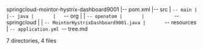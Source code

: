 springcloud-mointor-hystrix-dashboard9001
|-- pom.xml
|-- src
|   `-- main
|       |-- java
|       |   `-- org
|       |       `-- openatom
|       |           `-- springcloud
|       |               `-- MointorHystrixDashboard9001.java
|       `-- resources
|           `-- application.yml
`-- tree.md

7 directories, 4 files
